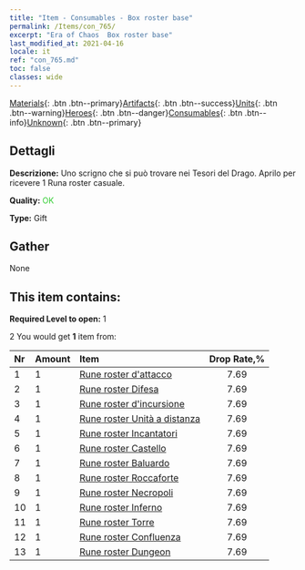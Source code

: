 ```yaml
---
title: "Item - Consumables - Box roster base"
permalink: /Items/con_765/
excerpt: "Era of Chaos  Box roster base"
last_modified_at: 2021-04-16
locale: it
ref: "con_765.md"
toc: false
classes: wide
---
```

 [Materials](/it/Items/){: .btn .btn--primary}[Artifacts](/it/Items/Artifacts/){: .btn .btn--success}[Units](/it/Items/Units/){: .btn .btn--warning}[Heroes](/it/Items/Heroes/){: .btn .btn--danger}[Consumables](/it/Items/Consumables/){: .btn .btn--info}[Unknown](/it/Items/Unknown/){: .btn .btn--primary}

## Dettagli
 **Descrizione:** Uno scrigno che si può trovare nei Tesori del Drago. Aprilo per ricevere 1 Runa roster casuale.

 **Quality:** <span style="color: #32CD32">OK</span>

 **Type:** Gift

## Gather

  None

## This item contains:

 **Required Level to open:** 1

 2 You would get **1** item  from:

  | Nr | Amount |     Item    | Drop Rate,% |
  |:---|:-------|:------------|:---------:|
  | 1 | 1 | [Rune roster d'attacco](/it/Items/con_734/) | 7.69 | 
  | 2 | 1 | [Rune roster Difesa](/it/Items/con_739/) | 7.69 | 
  | 3 | 1 | [Rune roster d'incursione](/it/Items/con_741/) | 7.69 | 
  | 4 | 1 | [Rune roster Unità a distanza](/it/Items/con_742/) | 7.69 | 
  | 5 | 1 | [Rune roster Incantatori](/it/Items/con_746/) | 7.69 | 
  | 6 | 1 | [Rune roster Castello](/it/Items/con_752/) | 7.69 | 
  | 7 | 1 | [Rune roster Baluardo](/it/Items/con_753/) | 7.69 | 
  | 8 | 1 | [Rune roster Roccaforte](/it/Items/con_754/) | 7.69 | 
  | 9 | 1 | [Rune roster Necropoli](/it/Items/con_755/) | 7.69 | 
  | 10 | 1 | [Rune roster Inferno](/it/Items/con_777/) | 7.69 | 
  | 11 | 1 | [Rune roster Torre](/it/Items/con_785/) | 7.69 | 
  | 12 | 1 | [Rune roster Confluenza](/it/Items/con_791/) | 7.69 | 
  | 13 | 1 | [Rune roster Dungeon](/it/Items/con_792/) | 7.69 | 
